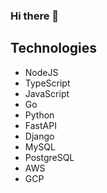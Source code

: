 ### Hi there 👋

## Technologies
- NodeJS
- TypeScript
- JavaScript
- Go
- Python
- FastAPI
- Django
- MySQL
- PostgreSQL
- AWS
- GCP
